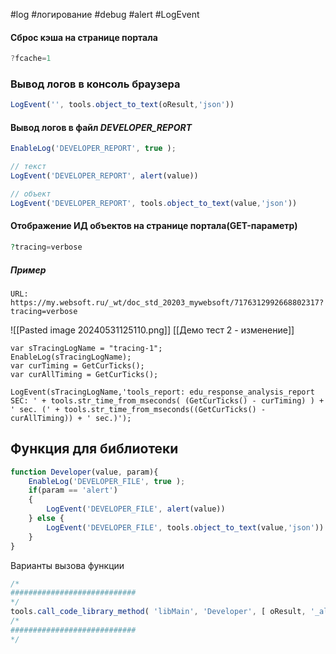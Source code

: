 #log #логирование #debug #alert #LogEvent
#### Сброс кэша на странице портала
```js
?fcache=1
```
### Вывод логов в консоль браузера
```js
LogEvent('', tools.object_to_text(oResult,'json'))
```

#### Вывод логов в файл *DEVELOPER_REPORT*
```js
EnableLog('DEVELOPER_REPORT', true );

// текст
LogEvent('DEVELOPER_REPORT', alert(value))

// объект
LogEvent('DEVELOPER_REPORT', tools.object_to_text(value,'json'))
```

#### Отображение ИД объектов на странице портала(GET-параметр)
```php
?tracing=verbose
```
##### Пример
```
URL: https://my.websoft.ru/_wt/doc_std_20203_mywebsoft/7176312992668802317?tracing=verbose
```

![[Pasted image 20240531125110.png]]
[[Демо тест 2 - изменение]]

```
var sTracingLogName = "tracing-1"; 
EnableLog(sTracingLogName); 
var curTiming = GetCurTicks(); 
var curAllTiming = GetCurTicks();

LogEvent(sTracingLogName,'tools_report: edu_response_analysis_report SEC: ' + tools.str_time_from_mseconds( (GetCurTicks() - curTiming) ) + ' sec. (' + tools.str_time_from_mseconds((GetCurTicks() - curAllTiming)) + ' sec.)');
```

## Функция для библиотеки
```js
function Developer(value, param){
    EnableLog('DEVELOPER_FILE', true );
    if(param == 'alert')
    {
        LogEvent('DEVELOPER_FILE', alert(value))
    } else {
        LogEvent('DEVELOPER_FILE', tools.object_to_text(value,'json'))
    }
}
```

Варианты вызова функции
```js
/*
############################
*/
tools.call_code_library_method( 'libMain', 'Developer', [ oResult, '_alert' ] );
/*
############################
*/
```